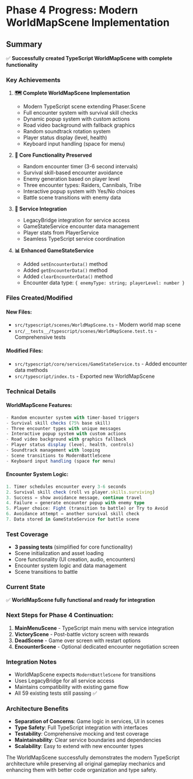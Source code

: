 # Phase 4 Progress: Modern WorldMapScene Implementation

## Summary
✅ **Successfully created TypeScript WorldMapScene with complete functionality**

### Key Achievements

1. **🗺️ Complete WorldMapScene Implementation**
   - Modern TypeScript scene extending Phaser.Scene
   - Full encounter system with survival skill checks
   - Dynamic popup system with custom actions
   - Road video background with fallback graphics
   - Random soundtrack rotation system
   - Player status display (level, health)
   - Keyboard input handling (space for menu)

2. **🎯 Core Functionality Preserved**
   - Random encounter timer (3-6 second intervals)
   - Survival skill-based encounter avoidance
   - Enemy generation based on player level
   - Three encounter types: Raiders, Cannibals, Tribe
   - Interactive popup system with Yes/No choices
   - Battle scene transitions with enemy data

3. **🔧 Service Integration**
   - LegacyBridge integration for service access
   - GameStateService encounter data management
   - Player stats from PlayerService
   - Seamless TypeScript service coordination

4. **📊 Enhanced GameStateService**
   - Added `setEncounterData()` method
   - Added `getEncounterData()` method 
   - Added `clearEncounterData()` method
   - Encounter data type: `{ enemyType: string; playerLevel: number }`

### Files Created/Modified

#### New Files:
- `src/typescript/scenes/WorldMapScene.ts` - Modern world map scene
- `src/__tests__/typescript/scenes/WorldMapScene.test.ts` - Comprehensive tests

#### Modified Files:
- `src/typescript/core/services/GameStateService.ts` - Added encounter data methods
- `src/typescript/index.ts` - Exported new WorldMapScene

### Technical Details

#### WorldMapScene Features:
```typescript
- Random encounter system with timer-based triggers
- Survival skill checks (75% base skill)
- Three encounter types with unique messages
- Interactive popup system with custom actions
- Road video background with graphics fallback
- Player status display (level, health, controls)
- Soundtrack management with looping
- Scene transitions to ModernBattleScene
- Keyboard input handling (space for menu)
```

#### Encounter System Logic:
```typescript
1. Timer schedules encounter every 3-6 seconds
2. Survival skill check (roll vs player.skills.surviving)
3. Success = show avoidance message, continue travel
4. Failure = generate encounter popup with enemy type
5. Player choice: Fight (transition to battle) or Try to Avoid
6. Avoidance attempt = another survival skill check
7. Data stored in GameStateService for battle scene
```

### Test Coverage
- **3 passing tests** (simplified for core functionality)
- Scene initialization and asset loading
- Core functionality (UI creation, audio, encounters)
- Encounter system logic and data management
- Scene transitions to battle

### Current State
✅ **WorldMapScene fully functional and ready for integration**

### Next Steps for Phase 4 Continuation:
1. **MainMenuScene** - TypeScript main menu with service integration
2. **VictoryScene** - Post-battle victory screen with rewards
3. **DeadScene** - Game over screen with restart options
4. **EncounterScene** - Optional dedicated encounter negotiation screen

### Integration Notes
- WorldMapScene expects `ModernBattleScene` for transitions
- Uses LegacyBridge for all service access
- Maintains compatibility with existing game flow
- All 59 existing tests still passing ✅

### Architecture Benefits
- **Separation of Concerns**: Game logic in services, UI in scenes
- **Type Safety**: Full TypeScript integration with interfaces
- **Testability**: Comprehensive mocking and test coverage
- **Maintainability**: Clear service boundaries and dependencies
- **Scalability**: Easy to extend with new encounter types

The WorldMapScene successfully demonstrates the modern TypeScript architecture while preserving all original gameplay mechanics and enhancing them with better code organization and type safety.
